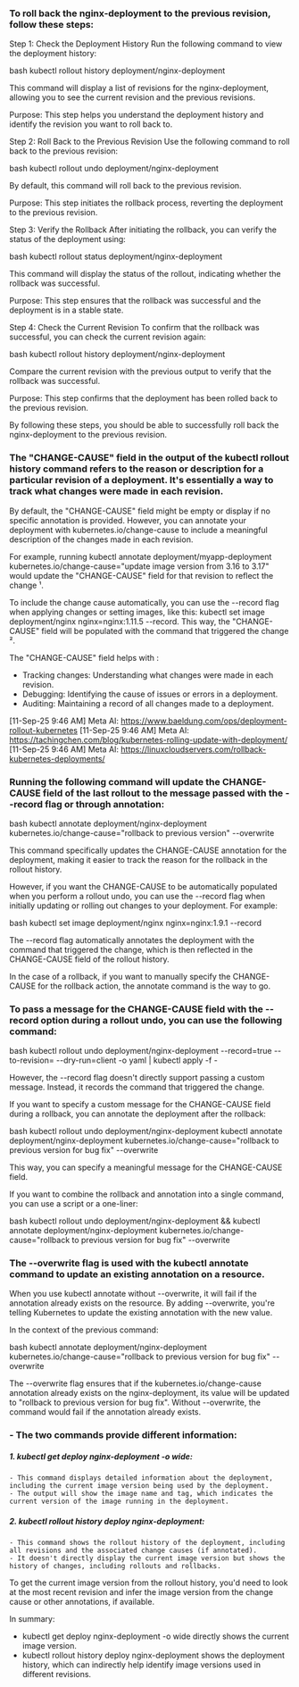 ### To roll back the nginx-deployment to the previous revision, follow these steps:

Step 1: Check the Deployment History
Run the following command to view the deployment history:

bash
kubectl rollout history deployment/nginx-deployment

This command will display a list of revisions for the nginx-deployment, allowing you to see the current revision and the previous revisions.

Purpose: This step helps you understand the deployment history and identify the revision you want to roll back to.

Step 2: Roll Back to the Previous Revision
Use the following command to roll back to the previous revision:

bash
kubectl rollout undo deployment/nginx-deployment

By default, this command will roll back to the previous revision.

Purpose: This step initiates the rollback process, reverting the deployment to the previous revision.

Step 3: Verify the Rollback
After initiating the rollback, you can verify the status of the deployment using:

bash
kubectl rollout status deployment/nginx-deployment

This command will display the status of the rollout, indicating whether the rollback was successful.

Purpose: This step ensures that the rollback was successful and the deployment is in a stable state.

Step 4: Check the Current Revision
To confirm that the rollback was successful, you can check the current revision again:

bash
kubectl rollout history deployment/nginx-deployment

Compare the current revision with the previous output to verify that the rollback was successful.

Purpose: This step confirms that the deployment has been rolled back to the previous revision.

By following these steps, you should be able to successfully roll back the nginx-deployment to the previous revision.


### The "CHANGE-CAUSE" field in the output of the kubectl rollout history command refers to the reason or description for a particular revision of a deployment. It's essentially a way to track what changes were made in each revision.

By default, the "CHANGE-CAUSE" field might be empty or display <none> if no specific annotation is provided. However, you can annotate your deployment with kubernetes.io/change-cause to include a meaningful description of the changes made in each revision.

For example, running kubectl annotate deployment/myapp-deployment kubernetes.io/change-cause="update image version from 3.16 to 3.17" would update the "CHANGE-CAUSE" field for that revision to reflect the change ¹.

To include the change cause automatically, you can use the --record flag when applying changes or setting images, like this: kubectl set image deployment/nginx nginx=nginx:1.11.5 --record. This way, the "CHANGE-CAUSE" field will be populated with the command that triggered the change ².

The "CHANGE-CAUSE" field helps with :
- Tracking changes: Understanding what changes were made in each revision.
- Debugging: Identifying the cause of issues or errors in a deployment.
- Auditing: Maintaining a record of all changes made to a deployment.


[11-Sep-25 9:46 AM] Meta AI: https://www.baeldung.com/ops/deployment-rollout-kubernetes
[11-Sep-25 9:46 AM] Meta AI: https://tachingchen.com/blog/kubernetes-rolling-update-with-deployment/
[11-Sep-25 9:46 AM] Meta AI: https://linuxcloudservers.com/rollback-kubernetes-deployments/


### Running the following command will update the CHANGE-CAUSE field of the last rollout to the message passed with the --record flag or through annotation:


bash
kubectl annotate deployment/nginx-deployment kubernetes.io/change-cause="rollback to previous version" --overwrite


This command specifically updates the CHANGE-CAUSE annotation for the deployment, making it easier to track the reason for the rollback in the rollout history.

However, if you want the CHANGE-CAUSE to be automatically populated when you perform a rollout undo, you can use the --record flag when initially updating or rolling out changes to your deployment. For example:


bash
kubectl set image deployment/nginx nginx=nginx:1.9.1 --record


The --record flag automatically annotates the deployment with the command that triggered the change, which is then reflected in the CHANGE-CAUSE field of the rollout history.

In the case of a rollback, if you want to manually specify the CHANGE-CAUSE for the rollback action, the annotate command is the way to go.

### To pass a message for the CHANGE-CAUSE field with the --record option during a rollout undo, you can use the following command:


bash
kubectl rollout undo deployment/nginx-deployment --record=true --to-revision=<revision-number> --dry-run=client -o yaml | kubectl apply -f -


However, the --record flag doesn't directly support passing a custom message. Instead, it records the command that triggered the change.

If you want to specify a custom message for the CHANGE-CAUSE field during a rollback, you can annotate the deployment after the rollback:


bash
kubectl rollout undo deployment/nginx-deployment
kubectl annotate deployment/nginx-deployment kubernetes.io/change-cause="rollback to previous version for bug fix" --overwrite


This way, you can specify a meaningful message for the CHANGE-CAUSE field.

If you want to combine the rollback and annotation into a single command, you can use a script or a one-liner:


bash
kubectl rollout undo deployment/nginx-deployment && kubectl annotate deployment/nginx-deployment kubernetes.io/change-cause="rollback to previous version for bug fix" --overwrite



### The --overwrite flag is used with the kubectl annotate command to update an existing annotation on a resource.

When you use kubectl annotate without --overwrite, it will fail if the annotation already exists on the resource. By adding --overwrite, you're telling Kubernetes to update the existing annotation with the new value.

In the context of the previous command:

bash
kubectl annotate deployment/nginx-deployment kubernetes.io/change-cause="rollback to previous version for bug fix" --overwrite

The --overwrite flag ensures that if the kubernetes.io/change-cause annotation already exists on the nginx-deployment, its value will be updated to "rollback to previous version for bug fix". Without --overwrite, the command would fail if the annotation already exists.


### - The two commands provide different information:

##### 1. kubectl get deploy nginx-deployment -o wide:
    - This command displays detailed information about the deployment, including the current image version being used by the deployment.
    - The output will show the image name and tag, which indicates the current version of the image running in the deployment.

##### 2. kubectl rollout history deploy nginx-deployment:
    - This command shows the rollout history of the deployment, including all revisions and the associated change causes (if annotated).
    - It doesn't directly display the current image version but shows the history of changes, including rollouts and rollbacks.

To get the current image version from the rollout history, you'd need to look at the most recent revision and infer the image version from the change cause or other annotations, if available.

In summary:

- kubectl get deploy nginx-deployment -o wide directly shows the current image version.
- kubectl rollout history deploy nginx-deployment shows the deployment history, which can indirectly help identify image versions used in different revisions.
